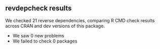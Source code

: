 ## revdepcheck results

We checked 21 reverse dependencies, comparing R CMD check results across CRAN and dev versions of this package.

 * We saw 0 new problems
 * We failed to check 0 packages

